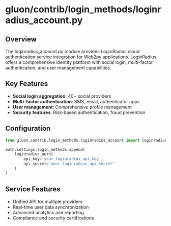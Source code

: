 # gluon/contrib/login_methods/loginradius_account.py

## Overview

The loginradius_account.py module provides LoginRadius cloud authentication service integration for Web2py applications. LoginRadius offers a comprehensive identity platform with social login, multi-factor authentication, and user management capabilities.

## Key Features

- **Social login aggregation**: 40+ social providers
- **Multi-factor authentication**: SMS, email, authenticator apps
- **User management**: Comprehensive profile management
- **Security features**: Risk-based authentication, fraud prevention

## Configuration

```python
from gluon.contrib.login_methods.loginradius_account import loginradius_auth

auth.settings.login_methods.append(
    loginradius_auth(
        api_key='your_loginradius_api_key',
        api_secret='your_loginradius_api_secret'
    )
)
```

## Service Features

- Unified API for multiple providers
- Real-time user data synchronization
- Advanced analytics and reporting
- Compliance and security certifications